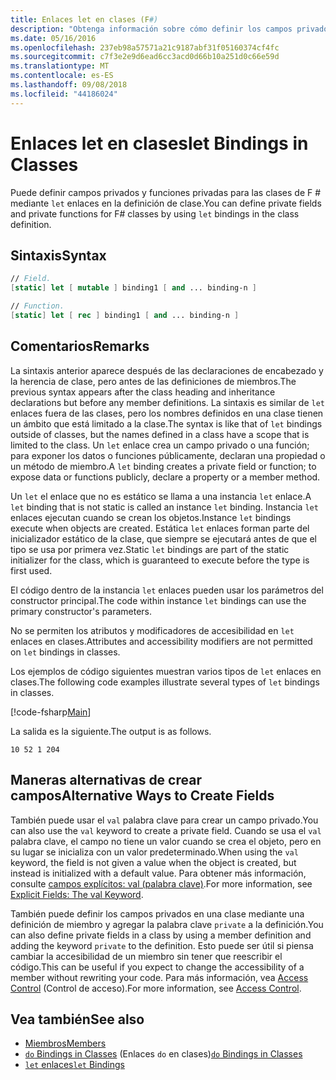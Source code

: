 ```yaml
---
title: Enlaces let en clases (F#)
description: "Obtenga información sobre cómo definir los campos privados y funciones privadas para las clases de F # mediante el uso de enlaces 'let' en la definición de clase."
ms.date: 05/16/2016
ms.openlocfilehash: 237eb98a57571a21c9187abf31f05160374cf4fc
ms.sourcegitcommit: c7f3e2e9d6ead6cc3acd0d66b10a251d0c66e59d
ms.translationtype: MT
ms.contentlocale: es-ES
ms.lasthandoff: 09/08/2018
ms.locfileid: "44186024"
---
```

# <a name="let-bindings-in-classes"></a><span data-ttu-id="19352-103">Enlaces let en clases</span><span class="sxs-lookup"><span data-stu-id="19352-103">let Bindings in Classes</span></span>

<span data-ttu-id="19352-104">Puede definir campos privados y funciones privadas para las clases de F # mediante `let` enlaces en la definición de clase.</span><span class="sxs-lookup"><span data-stu-id="19352-104">You can define private fields and private functions for F# classes by using `let` bindings in the class definition.</span></span>

## <a name="syntax"></a><span data-ttu-id="19352-105">Sintaxis</span><span class="sxs-lookup"><span data-stu-id="19352-105">Syntax</span></span>

```fsharp
// Field.
[static] let [ mutable ] binding1 [ and ... binding-n ]

// Function.
[static] let [ rec ] binding1 [ and ... binding-n ]
```

## <a name="remarks"></a><span data-ttu-id="19352-106">Comentarios</span><span class="sxs-lookup"><span data-stu-id="19352-106">Remarks</span></span>

<span data-ttu-id="19352-107">La sintaxis anterior aparece después de las declaraciones de encabezado y la herencia de clase, pero antes de las definiciones de miembros.</span><span class="sxs-lookup"><span data-stu-id="19352-107">The previous syntax appears after the class heading and inheritance declarations but before any member definitions.</span></span> <span data-ttu-id="19352-108">La sintaxis es similar de `let` enlaces fuera de las clases, pero los nombres definidos en una clase tienen un ámbito que está limitado a la clase.</span><span class="sxs-lookup"><span data-stu-id="19352-108">The syntax is like that of `let` bindings outside of classes, but the names defined in a class have a scope that is limited to the class.</span></span> <span data-ttu-id="19352-109">Un `let` enlace crea un campo privado o una función; para exponer los datos o funciones públicamente, declaran una propiedad o un método de miembro.</span><span class="sxs-lookup"><span data-stu-id="19352-109">A `let` binding creates a private field or function; to expose data or functions publicly, declare a property or a member method.</span></span>

<span data-ttu-id="19352-110">Un `let` el enlace que no es estático se llama a una instancia `let` enlace.</span><span class="sxs-lookup"><span data-stu-id="19352-110">A `let` binding that is not static is called an instance `let` binding.</span></span> <span data-ttu-id="19352-111">Instancia `let` enlaces ejecutan cuando se crean los objetos.</span><span class="sxs-lookup"><span data-stu-id="19352-111">Instance `let` bindings execute when objects are created.</span></span> <span data-ttu-id="19352-112">Estática `let` enlaces forman parte del inicializador estático de la clase, que siempre se ejecutará antes de que el tipo se usa por primera vez.</span><span class="sxs-lookup"><span data-stu-id="19352-112">Static `let` bindings are part of the static initializer for the class, which is guaranteed to execute before the type is first used.</span></span>

<span data-ttu-id="19352-113">El código dentro de la instancia `let` enlaces pueden usar los parámetros del constructor principal.</span><span class="sxs-lookup"><span data-stu-id="19352-113">The code within instance `let` bindings can use the primary constructor's parameters.</span></span>

<span data-ttu-id="19352-114">No se permiten los atributos y modificadores de accesibilidad en `let` enlaces en clases.</span><span class="sxs-lookup"><span data-stu-id="19352-114">Attributes and accessibility modifiers are not permitted on `let` bindings in classes.</span></span>

<span data-ttu-id="19352-115">Los ejemplos de código siguientes muestran varios tipos de `let` enlaces en clases.</span><span class="sxs-lookup"><span data-stu-id="19352-115">The following code examples illustrate several types of `let` bindings in classes.</span></span>

[!code-fsharp[Main](../../../../samples/snippets/fsharp/lang-ref-1/snippet3001.fs)]

<span data-ttu-id="19352-116">La salida es la siguiente.</span><span class="sxs-lookup"><span data-stu-id="19352-116">The output is as follows.</span></span>

```
10 52 1 204
```

## <a name="alternative-ways-to-create-fields"></a><span data-ttu-id="19352-117">Maneras alternativas de crear campos</span><span class="sxs-lookup"><span data-stu-id="19352-117">Alternative Ways to Create Fields</span></span>

<span data-ttu-id="19352-118">También puede usar el `val` palabra clave para crear un campo privado.</span><span class="sxs-lookup"><span data-stu-id="19352-118">You can also use the `val` keyword to create a private field.</span></span> <span data-ttu-id="19352-119">Cuando se usa el `val` palabra clave, el campo no tiene un valor cuando se crea el objeto, pero en su lugar se inicializa con un valor predeterminado.</span><span class="sxs-lookup"><span data-stu-id="19352-119">When using the `val` keyword, the field is not given a value when the object is created, but instead is initialized with a default value.</span></span> <span data-ttu-id="19352-120">Para obtener más información, consulte [campos explícitos: val (palabra clave)](explicit-fields-the-val-keyword.md).</span><span class="sxs-lookup"><span data-stu-id="19352-120">For more information, see [Explicit Fields: The val Keyword](explicit-fields-the-val-keyword.md).</span></span>

<span data-ttu-id="19352-121">También puede definir los campos privados en una clase mediante una definición de miembro y agregar la palabra clave `private` a la definición.</span><span class="sxs-lookup"><span data-stu-id="19352-121">You can also define private fields in a class by using a member definition and adding the keyword `private` to the definition.</span></span> <span data-ttu-id="19352-122">Esto puede ser útil si piensa cambiar la accesibilidad de un miembro sin tener que reescribir el código.</span><span class="sxs-lookup"><span data-stu-id="19352-122">This can be useful if you expect to change the accessibility of a member without rewriting your code.</span></span> <span data-ttu-id="19352-123">Para más información, vea [Access Control](../access-control.md) (Control de acceso).</span><span class="sxs-lookup"><span data-stu-id="19352-123">For more information, see [Access Control](../access-control.md).</span></span>

## <a name="see-also"></a><span data-ttu-id="19352-124">Vea también</span><span class="sxs-lookup"><span data-stu-id="19352-124">See also</span></span>

- [<span data-ttu-id="19352-125">Miembros</span><span class="sxs-lookup"><span data-stu-id="19352-125">Members</span></span>](index.md)
- <span data-ttu-id="19352-126">[`do` Bindings in Classes](do-bindings-in-classes.md) (Enlaces `do` en clases)</span><span class="sxs-lookup"><span data-stu-id="19352-126">[`do` Bindings in Classes](do-bindings-in-classes.md)</span></span>
- [<span data-ttu-id="19352-127">`let` enlaces</span><span class="sxs-lookup"><span data-stu-id="19352-127">`let` Bindings</span></span>](../functions/let-bindings.md)
